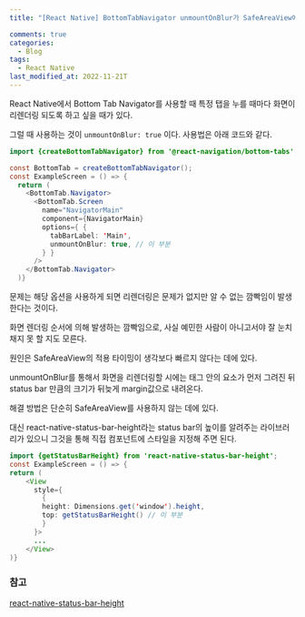 ```yaml
---
title: "[React Native] BottomTabNavigator unmountOnBlur가 SafeAreaView에 미치는 영향"

comments: true
categories:
  - Blog
tags:
  - React Native
last_modified_at: 2022-11-21T
---
```


React Native에서 Bottom Tab Navigator를 사용할 때 특정 탭을 누를 때마다 화면이 리렌더링 되도록 하고 싶을 때가 있다. 

그럴 때 사용하는 것이 `unmountOnBlur: true` 이다. 사용법은 아래 코드와 같다. 

```java
import {createBottomTabNavigator} from '@react-navigation/bottom-tabs';

const BottomTab = createBottomTabNavigator();
const ExampleScreen = () => {
  return (
    <BottomTab.Navigator>
      <BottomTab.Screen
        name="NavigatorMain"
        component={NavigatorMain}
        options={ {
          tabBarLabel: 'Main',
          unmountOnBlur: true, // 이 부분
        } }
      />
    </BottomTab.Navigator>
  )}
```

문제는 해당 옵션을 사용하게 되면 리렌더링은 문제가 없지만 알 수 없는 깜빡임이 발생한다는 것이다. 

화면 렌더링 순서에 의해 발생하는 깜빡임으로, 사실 예민한 사람이 아니고서야 잘 눈치채지 못 할 지도 모른다. 

원인은 SafeAreaView의 적용 타이밍이 생각보다 빠르지 않다는 데에 있다. 

unmountOnBlur를 통해서 화면을 리렌더링할 시에는 <SafeAreaView> 태그 안의 요소가 먼저 그려진 뒤 status bar 만큼의 크기가 뒤늦게 margin값으로 내려온다. 

해결 방법은 단순히 SafeAreaView를 사용하지 않는 데에 있다. 

대신 react-native-status-bar-height라는 status bar의 높이를 알려주는 라이브러리가 있으니 그것을 통해 직접 컴포넌트에 스타일을 지정해 주면 된다. 

```java
import {getStatusBarHeight} from 'react-native-status-bar-height';
const ExampleScreen = () => {
return (
    <View
      style={ 
        {
        height: Dimensions.get('window').height,
        top: getStatusBarHeight() // 이 부분
        }
      }>
      ... 
    </View>
)}
```

### 참고
[react-native-status-bar-height](https://github.com/ovr/react-native-status-bar-height)
